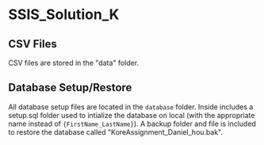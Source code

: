 # SSIS_Solution_K

## CSV Files 

CSV files are stored in the "data" folder.

## Database Setup/Restore

All database setup files are located in the `database` folder. Inside includes a setup.sql folder used to intialize the database on local (with the appropriate name instead of `{FirstName_LastName}`).
A backup folder and file is included to restore the database called "KoreAssignment_Daniel_hou.bak".
